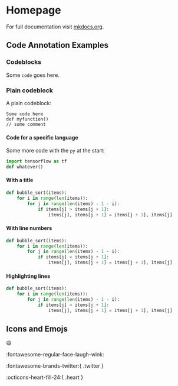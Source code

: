 # Homepage
 
For full documentation visit [mkdocs.org](https://www.mkdocs.org).
 
## Code Annotation Examples
 
### Codeblocks
 
Some `code` goes here.
 
### Plain codeblock
 
A plain codeblock:
 
```
Some code here
def myfunction()
// some comment
```
 
#### Code for a specific language
 
Some more code with the `py` at the start:
 
``` py
import tensorflow as tf
def whatever()
```
 
#### With a title
 
``` py title="bubble_sort.py"
def bubble_sort(items):
    for i in range(len(items)):
        for j in range(len(items) - 1 - i):
            if items[j] > items[j + 1]:
                items[j], items[j + 1] = items[j + 1], items[j]
```
 
#### With line numbers
 
``` py linenums="1"
def bubble_sort(items):
    for i in range(len(items)):
        for j in range(len(items) - 1 - i):
            if items[j] > items[j + 1]:
                items[j], items[j + 1] = items[j + 1], items[j]
```
 
#### Highlighting lines
 
``` py hl_lines="2 3"
def bubble_sort(items):
    for i in range(len(items)):
        for j in range(len(items) - 1 - i):
            if items[j] > items[j + 1]:
                items[j], items[j + 1] = items[j + 1], items[j]
```
 
## Icons and Emojs
 
:smile:
 
:fontawesome-regular-face-laugh-wink:
 
:fontawesome-brands-twitter:{ .twitter }
 
:octicons-heart-fill-24:{ .heart }